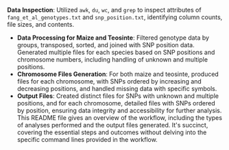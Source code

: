  **Data Inspection**: Utilized `awk`, `du`, `wc`, and `grep` to inspect attributes of `fang_et_al_genotypes.txt` and `snp_position.txt`, identifying column counts, file sizes, and contents.
- **Data Processing for Maize and Teosinte**: Filtered genotype data by groups, transposed, sorted, and joined with SNP position data. Generated multiple files for each species based on SNP positions and chromosome numbers, including handling of unknown and multiple positions.
- **Chromosome Files Generation**: For both maize and teosinte, produced files for each chromosome, with SNPs ordered by increasing and decreasing positions, and handled missing data with specific symbols.
- **Output Files**: Created distinct files for SNPs with unknown and multiple positions, and for each chromosome, detailed files with SNPs ordered by position, ensuring data integrity and accessibility for further analysis.
This README file gives an overview of the workflow, including the types of analyses performed and the output files generated. It's succinct, covering the essential steps and outcomes without delving into the specific command lines provided in the workflow.

